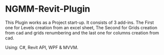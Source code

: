 # NGMM-Revit-Plugin

This Plugin works as a Project start-up. It consists of 3 add-ins. The First one for Levels creation from an excel sheet, The Second for Grids creation from cad and grids renumbering and the last one for columns creation from cad.

Using: C#, Revit API, WPF & MVVM.

